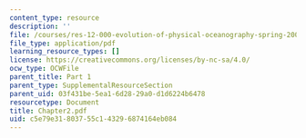 ```yaml
---
content_type: resource
description: ''
file: /courses/res-12-000-evolution-of-physical-oceanography-spring-2007/c5e79e31803755c143296874164eb084_Chapter2.pdf
file_type: application/pdf
learning_resource_types: []
license: https://creativecommons.org/licenses/by-nc-sa/4.0/
ocw_type: OCWFile
parent_title: Part 1
parent_type: SupplementalResourceSection
parent_uid: 03f431be-5ea1-6d28-29a0-d1d6224b6478
resourcetype: Document
title: Chapter2.pdf
uid: c5e79e31-8037-55c1-4329-6874164eb084
---
```

